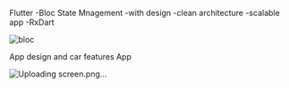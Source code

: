 Flutter 
-Bloc State Mnagement
-with design 
-clean architecture
-scalable app
-RxDart

![bloc](https://github.com/user-attachments/assets/8b06c5e1-c1c3-4356-95be-43ec868d36fe)

App design and car features App

![Uploading screen.png…]()
